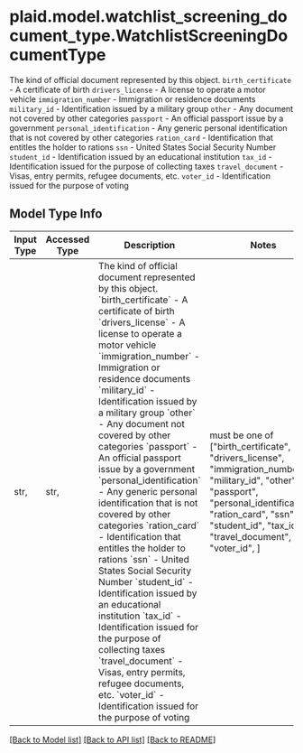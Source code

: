 # plaid.model.watchlist_screening_document_type.WatchlistScreeningDocumentType

The kind of official document represented by this object.  `birth_certificate` - A certificate of birth  `drivers_license` - A license to operate a motor vehicle  `immigration_number` - Immigration or residence documents  `military_id` - Identification issued by a military group  `other` - Any document not covered by other categories  `passport` - An official passport issue by a government  `personal_identification` - Any generic personal identification that is not covered by other categories  `ration_card` - Identification that entitles the holder to rations  `ssn` - United States Social Security Number  `student_id` - Identification issued by an educational institution  `tax_id` - Identification issued for the purpose of collecting taxes  `travel_document` - Visas, entry permits, refugee documents, etc.  `voter_id` - Identification issued for the purpose of voting

## Model Type Info
Input Type | Accessed Type | Description | Notes
------------ | ------------- | ------------- | -------------
str,  | str,  | The kind of official document represented by this object.  &#x60;birth_certificate&#x60; - A certificate of birth  &#x60;drivers_license&#x60; - A license to operate a motor vehicle  &#x60;immigration_number&#x60; - Immigration or residence documents  &#x60;military_id&#x60; - Identification issued by a military group  &#x60;other&#x60; - Any document not covered by other categories  &#x60;passport&#x60; - An official passport issue by a government  &#x60;personal_identification&#x60; - Any generic personal identification that is not covered by other categories  &#x60;ration_card&#x60; - Identification that entitles the holder to rations  &#x60;ssn&#x60; - United States Social Security Number  &#x60;student_id&#x60; - Identification issued by an educational institution  &#x60;tax_id&#x60; - Identification issued for the purpose of collecting taxes  &#x60;travel_document&#x60; - Visas, entry permits, refugee documents, etc.  &#x60;voter_id&#x60; - Identification issued for the purpose of voting | must be one of ["birth_certificate", "drivers_license", "immigration_number", "military_id", "other", "passport", "personal_identification", "ration_card", "ssn", "student_id", "tax_id", "travel_document", "voter_id", ] 

[[Back to Model list]](../../README.md#documentation-for-models) [[Back to API list]](../../README.md#documentation-for-api-endpoints) [[Back to README]](../../README.md)

